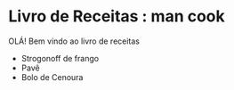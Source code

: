 # Livro de Receitas : man cook



OLÁ! Bem vindo ao livro de receitas

- Strogonoff de frango
- Pavê
- Bolo de Cenoura

